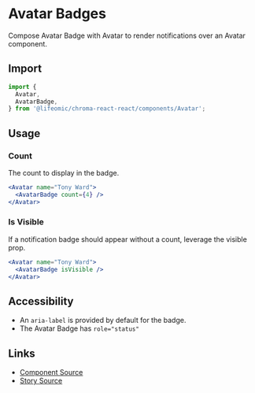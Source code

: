 # Avatar Badges

Compose Avatar Badge with Avatar to render notifications over an Avatar
component.

## Import

```js
import {
  Avatar,
  AvatarBadge,
} from '@lifeomic/chroma-react-react/components/Avatar';
```

<!-- STORY -->

## Usage

### Count

The count to display in the badge.

```jsx
<Avatar name="Tony Ward">
  <AvatarBadge count={4} />
</Avatar>
```

### Is Visible

If a notification badge should appear without a count, leverage the visible
prop.

```jsx
<Avatar name="Tony Ward">
  <AvatarBadge isVisible />
</Avatar>
```

## Accessibility

- An `aria-label` is provided by default for the badge.
- The Avatar Badge has `role="status"`

## Links

- [Component Source](https://github.com/lifeomic/chroma-react/blob/master/src/components/Avatar/Avatar.tsx)
- [Story Source](https://github.com/lifeomic/chroma-react/blob/master/stories/components/Avatar/Avatar.stories.tsx)
